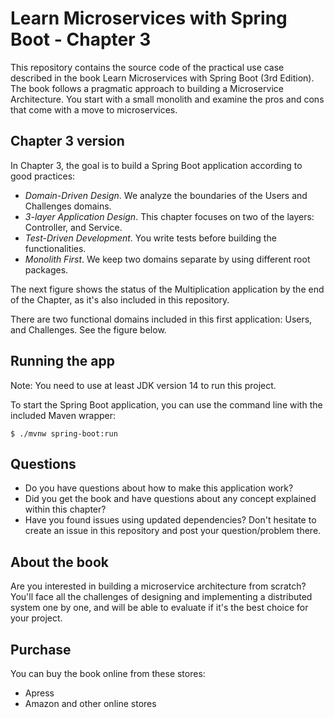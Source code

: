 # Learn Microservices with Spring Boot - Chapter 3
This repository contains the source code of the practical use case described in the book Learn Microservices with Spring Boot (3rd Edition).
The book follows a pragmatic approach to building a Microservice Architecture. You start with a small monolith and examine the pros and cons that come with a move to microservices.

## Chapter 3 version
In Chapter 3, the goal is to build a Spring Boot application according to good practices:
* _Domain-Driven Design_. We analyze the boundaries of the Users and Challenges domains.
* _3-layer Application Design_. This chapter focuses on two of the layers: Controller, and Service.
* _Test-Driven Development_. You write tests before building the functionalities.
* _Monolith First_. We keep two domains separate by using different root packages.

The next figure shows the status of the Multiplication application by the end of the Chapter, as it's also included in this repository.

There are two functional domains included in this first application: Users, and Challenges. See the figure below.

## Running the app
Note: You need to use at least JDK version 14 to run this project.

To start the Spring Boot application, you can use the command line with the included Maven wrapper:
```
$ ./mvnw spring-boot:run
```
## Questions
* Do you have questions about how to make this application work?
* Did you get the book and have questions about any concept explained within this chapter?
* Have you found issues using updated dependencies?
Don't hesitate to create an issue in this repository and post your question/problem there.

## About the book
Are you interested in building a microservice architecture from scratch? 
You'll face all the challenges of designing and implementing a distributed system one by one, and will be able to evaluate if it's the best choice for your project.

## Purchase
You can buy the book online from these stores:
* Apress
* Amazon
and other online stores
